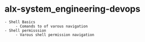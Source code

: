 # alx-system_engineering-devops
    - Shell Basics
         - Comands to of varous navigation 
    - Shell permisssion 
         - Varous shell permission navigation
